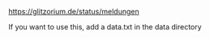 https://glitzorium.de/status/meldungen

If you want to use this, add a data.txt in the data directory
